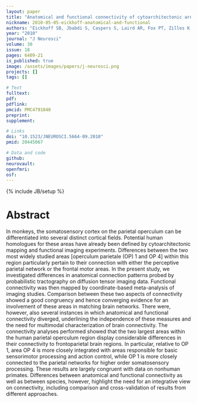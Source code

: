 ```yaml
---
layout: paper
title: "Anatomical and functional connectivity of cytoarchitectonic areas within the human parietal operculum."
nickname: 2010-05-05-eickhoff-anatomical-and-functional
authors: "Eickhoff SB, Jbabdi S, Caspers S, Laird AR, Fox PT, Zilles K, Behrens TE"
year: "2010"
journal: "J Neurosci"
volume: 30
issue: 18
pages: 6409-21
is_published: true
image: /assets/images/papers/j-neurosci.png
projects: []
tags: []

# Text
fulltext:
pdf:
pdflink:
pmcid: PMC4791040
preprint:
supplement:

# Links
doi: "10.1523/JNEUROSCI.5664-09.2010"
pmid: 20445067

# Data and code
github:
neurovault:
openfmri:
osf:
---
```

{% include JB/setup %}

# Abstract

In monkeys, the somatosensory cortex on the parietal operculum can be differentiated into several distinct cortical fields. Potential human homologues for these areas have already been defined by cytoarchitectonic mapping and functional imaging experiments. Differences between the two most widely studied areas [operculum parietale (OP) 1 and OP 4] within this region particularly pertain to their connection with either the perceptive parietal network or the frontal motor areas. In the present study, we investigated differences in anatomical connection patterns probed by probabilistic tractography on diffusion tensor imaging data. Functional connectivity was then mapped by coordinate-based meta-analysis of imaging studies. Comparison between these two aspects of connectivity showed a good congruency and hence converging evidence for an involvement of these areas in matching brain networks. There were, however, also several instances in which anatomical and functional connectivity diverged, underlining the independence of these measures and the need for multimodal characterization of brain connectivity. The connectivity analyses performed showed that the two largest areas within the human parietal operculum region display considerable differences in their connectivity to frontoparietal brain regions. In particular, relative to OP 1, area OP 4 is more closely integrated with areas responsible for basic sensorimotor processing and action control, while OP 1 is more closely connected to the parietal networks for higher order somatosensory processing. These results are largely congruent with data on nonhuman primates. Differences between anatomical and functional connectivity as well as between species, however, highlight the need for an integrative view on connectivity, including comparison and cross-validation of results from different approaches.
